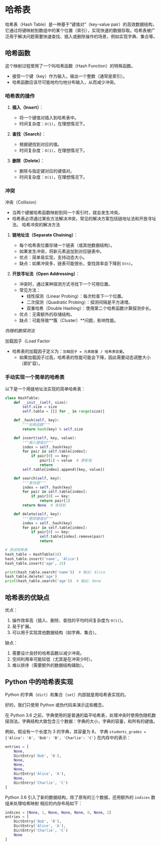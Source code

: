 # 哈希表

哈希表（Hash Table）是一种基于“键值对”（key-value pair）的高效数据结构，它通过将键映射到数组中的某个位置（索引），实现快速的数据存取。哈希表被广泛用于解决问题需要快速查找、插入或删除操作的场景，例如实现字典、集合等。


## 哈希函数

这个映射过程使用了一个叫哈希函数（Hash Function）的特殊函数。
   - 接受一个键（key）作为输入，输出一个整数（通常是索引）。
   - 哈希函数应该尽可能地均匀地分布输入，从而减少冲突。






### 哈希表的操作

1. **插入（Insert）**：
   - 将一个键值对插入到哈希表中。
   - 时间复杂度：`O(1)`，在理想情况下。

2. **查找（Search）**：
   - 根据键找到对应的值。
   - 时间复杂度：`O(1)`，在理想情况下。

3. **删除（Delete）**：
   - 删除与指定键对应的键值对。
   - 时间复杂度：`O(1)`，在理想情况下。



### 冲突
冲突（Collision）
   - 当两个键被哈希函数映射到同一个索引时，就会发生冲突。
   - 哈希表必须通过某些方法解决冲突，常见的解决方案包括链地址法和开放寻址法。
   哈希冲突的解决方法

1. **链地址法（Separate Chaining）**：
   - 每个哈希表位置存储一个链表（或其他数据结构）。
   - 如果发生冲突，将新元素追加到对应链表中。
   - 优点：简单易实现，支持动态大小。
   - 缺点：如果冲突多，链表可能很长，查找效率会下降到 `O(n)`。

2. **开放寻址法（Open Addressing）**：
   - 冲突时，通过某种探测方式寻找下一个可用位置。
   - 常见方法：
     - 线性探测（Linear Probing）：每次检查下一个位置。
     - 二次探测（Quadratic Probing）：探测间隔是平方递增。
     - 双重哈希（Double Hashing）：使用第二个哈希函数计算探测步长。
   - 优点：无需额外的存储结构。
   - 缺点：可能导致**簇（Cluster）**问题，影响性能。

*伪随机数探测法*


加载因子（Load Factor
- 哈希表的加载因子定义为：`加载因子 = 元素数量 / 哈希表容量`。
   - 如果加载因子过高，哈希表的性能可能会下降，因此需要动态调整大小（即扩容）。

### 手动实现一个简单的哈希表
以下是一个用链地址法实现的简单哈希表：

```python
class HashTable:
    def __init__(self, size):
        self.size = size
        self.table = [[] for _ in range(size)]

    def _hash(self, key):
        """哈希函数"""
        return hash(key) % self.size

    def insert(self, key, value):
        """插入键值对"""
        index = self._hash(key)
        for pair in self.table[index]:
            if pair[0] == key:
                pair[1] = value  # 更新值
                return
        self.table[index].append([key, value])

    def search(self, key):
        """查找值"""
        index = self._hash(key)
        for pair in self.table[index]:
            if pair[0] == key:
                return pair[1]
        return None  # 未找到

    def delete(self, key):
        """删除键值对"""
        index = self._hash(key)
        for pair in self.table[index]:
            if pair[0] == key:
                self.table[index].remove(pair)
                return

# 测试哈希表
hash_table = HashTable(10)
hash_table.insert('name', 'Alice')
hash_table.insert('age', 25)

print(hash_table.search('name'))  # 输出: Alice
hash_table.delete('age')
print(hash_table.search('age'))  # 输出: None
```



## 哈希表的优缺点

优点：
1. 操作效率高（插入、删除、查找的平均时间复杂度为 `O(1)`）。
2. 易于扩展。
3. 可以用于实现其他数据结构（如字典、集合）。

缺点：
1. 需要设计良好的哈希函数以减少冲突。
2. 空间利用率可能较低（尤其是在冲突少时）。
3. 难以排序（需要额外的数据结构辅助）。


## Python 中的哈希表实现
Python 的字典（`dict`）和集合（`set`）内部就是用哈希表实现的。

好的，我们只使用 Python 或伪代码来演示这些概念。


在 Python 3.6 之前，字典使用的是普通的扁平哈希表，处理冲突时使用伪随机数探测法。字典结构大致包含三个数据：字典的大小，字典的容量，和所有的键值。

例如，假设有一个长度为 3 的字典，其容量为 8， 字典 `students_grades = {'Alice': 'A', 'Bob': 'B', 'Charlie': 'C'}` 在内存中的表示：

```python
entries = [
    None,
    DictEntry('Bob', 'B'),
    None,
    None,
    None,
    DictEntry('Alice', 'A'),
    None,
    DictEntry('Charlie', 'C')
]
```


Python 3.6 引入了新的数据结构，除了原有的三个数据，还用额外的 `indices` 数组来处理哈希映射
相应的内存布局如下：
```python
indices = [None, 1, None, None, None, 0, None, 2]
entries = [
    DictEntry('Bob', 'B'),
    DictEntry('Alice', 'A'),
    DictEntry('Charlie', 'C')
    None
]
```
